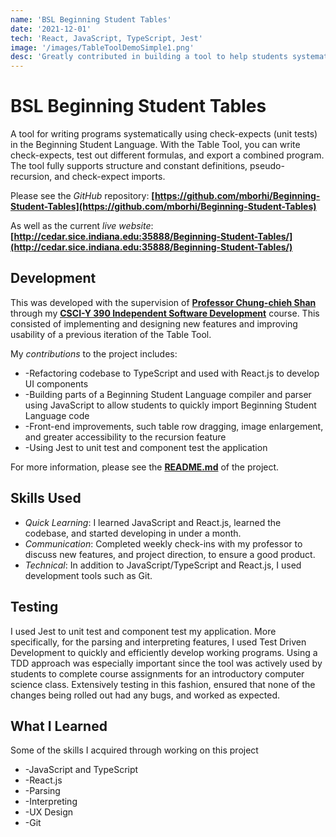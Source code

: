 ```yaml
---
name: 'BSL Beginning Student Tables'
date: '2021-12-01'
tech: 'React, JavaScript, TypeScript, Jest'
image: '/images/TableToolDemoSimple1.png'
desc: 'Greatly contributed in building a tool to help students systematically design programs'
---
```


# BSL Beginning Student Tables

A tool for writing programs systematically using check-expects (unit tests) in the Beginning Student Language.
With the Table Tool, you can write check-expects, test out different formulas, and export a combined program. The tool fully supports structure and constant definitions, pseudo-recursion, and check-expect imports.


Please see the _GitHub_ repository: **[https://github.com/mborhi/Beginning-Student-Tables](https://github.com/mborhi/Beginning-Student-Tables)**


As well as the current _live website_: **[http://cedar.sice.indiana.edu:35888/Beginning-Student-Tables/](http://cedar.sice.indiana.edu:35888/Beginning-Student-Tables/)**


## Development
This was developed with the supervision of **[Professor Chung-chieh Shan](https://cs.indiana.edu/contact/profile/index.html?Chung-chieh_Shan)** through my **[CSCI-Y 390 Independent Software Development](/academics)** course. This consisted of implementing and designing new features and improving usability of a previous iteration of the Table Tool.

My _contributions_ to the project includes:
* -Refactoring codebase to TypeScript and used with React.js to develop UI components 
* -Building parts of a Beginning Student Language compiler and parser using JavaScript to allow students to quickly import Beginning Student Language code
* -Front-end improvements, such table row dragging, image enlargement, and greater accessibility to the recursion feature
* -Using Jest to unit test and component test the application

For more information, please see the **[README.md](https://github.com/mborhi/Beginning-Student-Tables#readme)** of the project.

## Skills Used
* _Quick Learning_: I learned JavaScript and React.js, learned the codebase, and started developing in under a month.
* _Communication_: Completed weekly check-ins with my professor to discuss new features, and project direction, to ensure a good product.
* _Technical_: In addition to JavaScript/TypeScript and React.js, I used development tools such as Git.

## Testing
I used Jest to unit test and component test my application. More specifically, for the parsing and interpreting features, I used Test Driven Development to quickly and efficiently develop working programs. Using a TDD approach was especially important since the tool was actively used by students to complete course assignments for an introductory computer science class. Extensively testing in this fashion, ensured that none of the changes being rolled out had any bugs, and worked as expected.  

## What I Learned
Some of the skills I acquired through working on this project
* -JavaScript and TypeScript
* -React.js
* -Parsing
* -Interpreting 
* -UX Design
* -Git